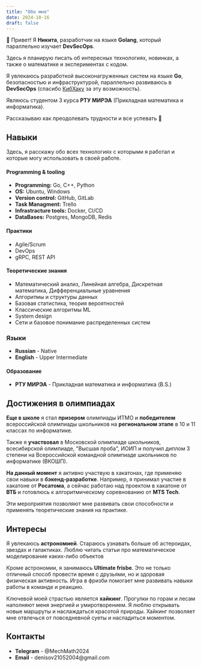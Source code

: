 ```yaml
---
title: "Обо мне"
date: 2024-10-16
draft: false
---
```



👋 Привет! Я <b>Никита</b>, разработчик на языке <b>Golang</b>, который параллельно изучает <b>DevSecOps</b>.

Здесь я планирую писать об интересных технологиях, новинках, а также о математике и экспериментах с кодом.

Я увлекаюсь разработкой высоконагруженных систем на языке <b>Go</b>, безопасностью и инфраструктурой, параллельно развиваюсь в <b>DevSecOps</b> (спасибо <a href="https://vk.com/cyberhackerss">КибХаку</a> за эту возможность).

Являюсь студентом 3 курса <b>РТУ МИРЭА</b> (Прикладная математика и информатика).

Рассказываю как преодолевать трудности и все успевать 💜

<h2>Навыки</h2>
Здесь, я расскажу обо всех технологиях с которыми я работал и которые могу использовать в своей работе.<br>
<h4>Programming & tooling</h4>
<ul>
    <li><b>Programming:</b> Go, C++, Python</li>
    <li><b>OS:</b> Ubuntu, Windows</li>
    <li><b>Version control:</b> GitHub, GitLab</li>
    <li><b>Task Managment:</b> Trello</li>
    <li><b>Infrastracture tools:</b> Docker, CI/CD </li>
    <li><b>DataBases:</b> Postgres, MongoDB, Redis </li>
</ul>
<h4>Практики</h4>
<ul>
    <li>Agile/Scrum</li>
    <li>DevOps</li>
    <li>gRPC, REST API</li>
</ul>
<h4>Теоретические знания</h4>
<ul>
    <li>Математический анализ, Линейная алгебра, Дискретная математика, Дифференциальные уравнения</li>
    <li>Алгоритмы и структуры данных</li>
    <li>Базовая статистика, теория вероятностей</li>
    <li>Классические алгоритмы ML</li>
    <li>System design</li>
    <li>Сети и базовое понимание распределенных систем</li>
</ul>
<h3>Языки</h3>
<ul>
    <li><b>Russian</b> - Native</li>
    <li><b>English</b> - Upper Intermediate </li>
</ul>
<h4>Образование</h4>
<ul>
    <li> <b>РТУ МИРЭА</b> - Прикладная математика и информатика (B.S.) </li>
</ul>
<h2>Достижения в олимпиадах</h2>
<b>Еще в школе</b> я стал <b>призером</b> олимпиады ИТМО и <b>победителем</b> всероссийской олимпиады школьников на <b>региональном этапе</b> в 10 и 11 классах по информатике. <br>

Также я <b>участвовал</b> в Московской олимпиаде школьников, всесибирской олимпиаде, "Высшая проба", ИОИП и получил диплом 3 степени на Всероссийской командной олимпиаде школьников по информатике (ВКОШП).

<b>На данный момент</b> я активно участвую в хакатонах, где применяю свои навыки в <b>бэкенд-разработке</b>. Например, я принимал участие в хакатоне от <b>Росатома</b>, а сейчас работаю над проектом в хакатоне от <b>ВТБ</b> и готовлюсь к алгоритмическому соревнованию от <b>MTS Tech</b>. <br>

Эти мероприятия позволяют мне развивать свои способности и применять теоретические знания на практике.

<h2>Интересы</h2>
Я увлекаюсь <b>астрономией</b>.
Стараюсь узнавать больше об астероидах, звездах и галактиках.
Люблю читать статьи про математическое моделирование каких-либо объектов <br>

Кроме астрономии, я занимаюсь <b>Ultimate frisbe</b>. Это не только отличный способ провести время с друзьями, но и здоровая физическая активность. Игра в фризби помогает мне развивать навыки работы в команде и реакцию.

Ключевой моей страстью является <b>хайкинг</b>. Прогулки по горам и лесам наполняют меня энергией и умиротворением. 
Я люблю открывать новые маршруты и наслаждаться красотой природы. Хайкинг позволяет мне отвлечься от повседневной суеты и насладиться моментом.


<h2>Контакты</h2>
<ul>
    <li> <b>Telegram</b> - @MechMath2024 </li>
    <li><b>Email</b> - denisov21052004@gmail.com </li>
</ul>
